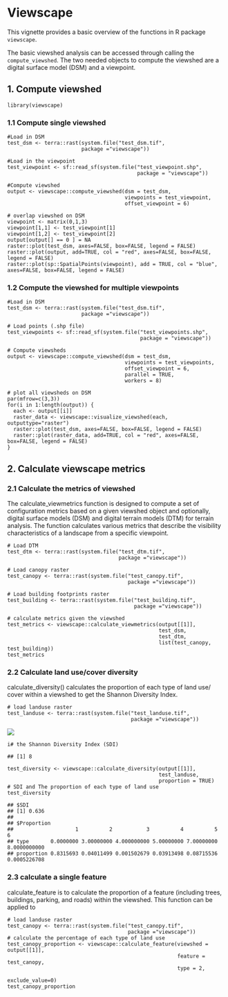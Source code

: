 # Viewscape

This vignette provides a basic overview of the functions in R package
`viewscape`.

The basic viewshed analysis can be accessed through calling the
`compute_viewshed`. The two needed objects to compute the viewshed are a
digital surface model (DSM) and a viewpoint.

## 1. Compute viewshed

    library(viewscape)

### 1.1 Compute single viewshed

    #Load in DSM
    test_dsm <- terra::rast(system.file("test_dsm.tif", 
                            package ="viewscape"))

    #Load in the viewpoint
    test_viewpoint <- sf::read_sf(system.file("test_viewpoint.shp", 
                                              package = "viewscape"))

    #Compute viewshed
    output <- viewscape::compute_viewshed(dsm = test_dsm, 
                                          viewpoints = test_viewpoint, 
                                          offset_viewpoint = 6)

    # overlap viewshed on DSM
    viewpoint <- matrix(0,1,3)
    viewpoint[1,1] <- test_viewpoint[1]
    viewpoint[1,2] <- test_viewpoint[2]
    output[output[] == 0 ] = NA
    raster::plot(test_dsm, axes=FALSE, box=FALSE, legend = FALSE)
    raster::plot(output, add=TRUE, col = "red", axes=FALSE, box=FALSE, legend = FALSE)
    raster::plot(sp::SpatialPoints(viewpoint), add = TRUE, col = "blue", axes=FALSE, box=FALSE, legend = FALSE)

### 1.2 Compute the viewshed for multiple viewpoints

    #Load in DSM
    test_dsm <- terra::rast(system.file("test_dsm.tif", 
                            package ="viewscape"))

    # Load points (.shp file)
    test_viewpoints <- sf::read_sf(system.file("test_viewpoints.shp", 
                                               package = "viewscape"))

    # Compute viewsheds
    output <- viewscape::compute_viewshed(dsm = test_dsm, 
                                          viewpoints = test_viewpoints, 
                                          offset_viewpoint = 6, 
                                          parallel = TRUE, 
                                          workers = 8)

    # plot all viewsheds on DSM
    par(mfrow=c(3,3))
    for(i in 1:length(output)) {
      each <- output[[i]]
      raster_data <- viewscape::visualize_viewshed(each, outputtype="raster")
      raster::plot(test_dsm, axes=FALSE, box=FALSE, legend = FALSE)
      raster::plot(raster_data, add=TRUE, col = "red", axes=FALSE, box=FALSE, legend = FALSE)
    }

## 2. Calculate viewscape metrics

### 2.1 Calculate the metrics of viewshed

The calculate_viewmetrics function is designed to compute a set of
configuration metrics based on a given viewshed object and optionally, digital surface
models (DSM) and digital terrain models (DTM) for terrain analysis.
The function calculates various metrics that describe the visibility characteristics
of a landscape from a specific viewpoint.

    # Load DTM
    test_dtm <- terra::rast(system.file("test_dtm.tif", 
                                        package ="viewscape"))

    # Load canopy raster
    test_canopy <- terra::rast(system.file("test_canopy.tif", 
                                           package ="viewscape"))

    # Load building footprints raster
    test_building <- terra::rast(system.file("test_building.tif", 
                                             package ="viewscape"))

    # calculate metrics given the viewshed
    test_metrics <- viewscape::calculate_viewmetrics(output[[1]], 
                                                     test_dsm, 
                                                     test_dtm, 
                                                     list(test_canopy, test_building))
    test_metrics

### 2.2 Calculate land use/cover diversity

calculate\_diversity() calculates the proportion of each type of land
use/ cover within a viewshed to get the Shannon Diversity Index.

    # load landuse raster
    test_landuse <- terra::rast(system.file("test_landuse.tif",
                                            package ="viewscape"))

![](/private/var/folders/8t/yvsjl1wd01z9y49tb6zbyszw0000gn/T/RtmpCIg1Uj/preview-ed46e4fdb6d.dir/viewscape_files/figure-markdown_strict/unnamed-chunk-10-1.png)

    i# the Shannon Diversity Index (SDI)

    ## [1] 8

    test_diversity <- viewscape::calculate_diversity(output[[1]],
                                                     test_landuse, 
                                                     proportion = TRUE)
    # SDI and The proportion of each type of land use
    test_diversity

    ## $SDI
    ## [1] 0.636
    ## 
    ## $Proportion
    ##                    1          2           3          4          5            6
    ## type       0.0000000 3.00000000 4.000000000 5.00000000 7.00000000 8.0000000000
    ## proportion 0.8315693 0.04011499 0.001502679 0.03913498 0.08715536 0.0005226708

### 2.3 calculate a single feature

calculate\_feature is to calculate the proportion of a feature
(including trees, buildings, parking, and roads) within the viewshed.
This function can be applied to

    # load landuse raster
    test_canopy <- terra::rast(system.file("test_canopy.tif",
                                           package ="viewscape"))
    # calculate the percentage of each type of land use  
    test_canopy_proportion <- viewscape::calculate_feature(viewshed = output[[1]], 
                                                           feature = test_canopy,
                                                           type = 2,
                                                           exclude_value=0)
    test_canopy_proportion
